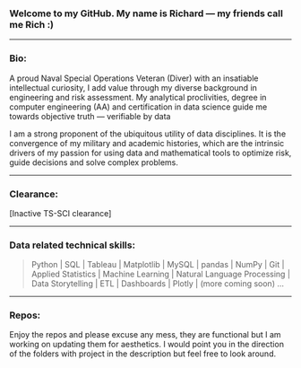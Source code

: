 ### Welcome to my GitHub. My name is Richard &mdash; my friends call me Rich :)
---
### Bio:

A proud Naval Special Operations Veteran (Diver) with an insatiable intellectual curiosity, I add value through my diverse background in engineering and risk assessment. My analytical proclivities, degree in computer engineering (AA) and certification in data science guide me towards objective truth &mdash; verifiable by data
 
I am a strong proponent of the ubiquitous utility of data disciplines. It is the convergence of my military and academic histories, which are the intrinsic drivers of my passion for using data and mathematical tools to optimize risk, guide decisions and solve complex problems.

---
### Clearance:

[Inactive TS-SCI clearance]

---
 


### Data related technical skills:

>
>   Python | SQL | Tableau | Matplotlib | MySQL | pandas | NumPy | Git | Applied Statistics | 
>   Machine Learning | Natural Language Processing | Data Storytelling | ETL | Dashboards | Plotly | (more coming soon) ...
>   


--- 
### Repos:
Enjoy the repos and please excuse any mess, they are functional but I am working on updating them for aesthetics. 
I would point you in the direction of the folders with project in the description but feel free to look around.


<!---
mackenr/mackenr is a ✨ special ✨ repository because its `README.md` (this file) appears on your GitHub profile.
You can click the Preview link to take a look at your changes.
--->
